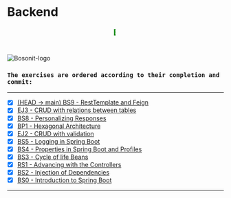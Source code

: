 # Backend

<marquee style="width: 50%; color: green; font-size: 20px;">
<b>Backend exercises in Bosonit</b></marquee>

#
![Bosonit-logo](https://cdn.bosonit.com/n-content/uploads/2021/12/bosonit_web.png)

### `The exercises are ordered according to their completion and commit:`

***
- [x] [(HEAD -> main) BS9 - RestTemplate and Feign](https://github.com/Seven-z01/Backend/tree/main/BS9)
- [x] [EJ3 - CRUD with relations between tables](https://github.com/Seven-z01/Backend/tree/main/EJ3)
- [x] [BS8 - Personalizing Responses](https://github.com/Seven-z01/Backend/tree/main/BS8)
- [x] [BP1 - Hexagonal Architecture](https://github.com/Seven-z01/Backend/tree/main/BP1)
- [x] [EJ2 - CRUD with validation](https://github.com/Seven-z01/Backend/tree/main/EJ2)
- [x] [BS5 - Logging in Spring Boot](https://github.com/Seven-z01/Backend/tree/main/BS5)
- [x] [BS4 - Properties in Spring Boot and Profiles](https://github.com/Seven-z01/Backend/tree/main/BS4)
- [x] [BS3 - Cycle of life Beans](https://github.com/Seven-z01/Backend/tree/main/BS3)
- [x] [RS1 - Advancing with the Controllers](https://github.com/Seven-z01/Backend/tree/main/RS1)
- [x] [BS2 - Injection of Dependencies](https://github.com/Seven-z01/Backend/tree/main/BS2)
- [x] [BS0 - Introduction to Spring Boot](https://github.com/Seven-z01/Backend/tree/main/BS0)
***
